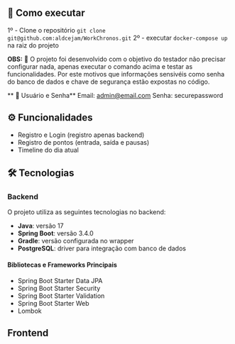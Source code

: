 ## 🚀 Como executar
1º - Clone o repositório `git clone git@github.com:aldcejam/WorkChronos.git`
2º - executar `docker-compose up` na raiz do projeto

**OBS:** 📌 O projeto foi desenvolvido com o objetivo do testador não precisar configurar nada, apenas executar o comando acima e testar as funcionalidades. Por este motivos que informações sensivéis como senha do banco de dados e chave de segurança estão expostas no código.

** 👤 Usuário e Senha**
Email: admin@email.com
Senha: securepassword

## ⚙️ Funcionalidades
- Registro e Login (registro apenas backend)
- Registro de pontos (entrada, saída e pausas)
- Timeline do dia atual

## 🛠️ Tecnologias

### Backend
O projeto utiliza as seguintes tecnologias no backend:

- **Java**: versão 17  
- **Spring Boot**: versão 3.4.0  
- **Gradle**: versão configurada no wrapper  
- **PostgreSQL**: driver para integração com banco de dados  

#### Bibliotecas e Frameworks Principais
- Spring Boot Starter Data JPA  
- Spring Boot Starter Security  
- Spring Boot Starter Validation  
- Spring Boot Starter Web  
- Lombok  

## Frontend